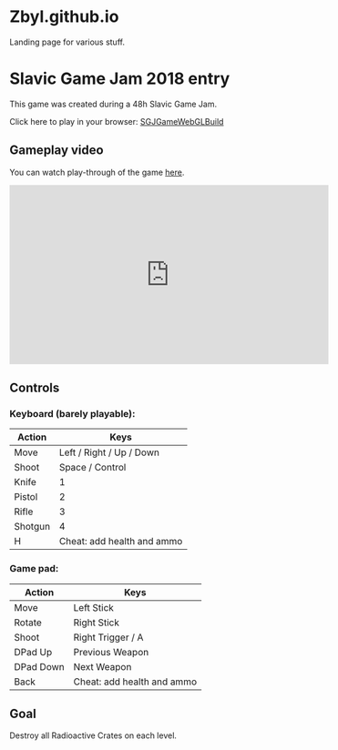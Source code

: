 # Zbyl.github.io
Landing page for various stuff.

# Slavic Game Jam 2018 entry

This game was created during a 48h Slavic Game Jam.

Click here to play in your browser: [SGJGameWebGLBuild](./SGJGameWebGLBuild/index.html)

## Gameplay video

You can watch play-through of the game [here](https://youtu.be/-NTAKnw1OOM).

<iframe width="560" height="315" src="https://www.youtube.com/embed/-NTAKnw1OOM?rel=0" frameborder="0" allow="autoplay; encrypted-media" allowfullscreen></iframe>

## Controls

### Keyboard (barely playable):

| Action  | Keys                       |
|---------|----------------------------|
| Move    | Left / Right / Up / Down   |
| Shoot   | Space / Control            |
| Knife   | 1                          |
| Pistol  | 2                          |
| Rifle   | 3                          |
| Shotgun | 4                          |
| H       | Cheat: add health and ammo |

### Game pad:

| Action    | Keys                       |
|-----------|----------------------------|
| Move      | Left Stick                 |
| Rotate    | Right Stick                |
| Shoot     | Right Trigger / A          |
| DPad Up   | Previous Weapon            |
| DPad Down | Next Weapon                |
| Back      | Cheat: add health and ammo |

## Goal

Destroy all Radioactive Crates on each level.
